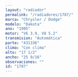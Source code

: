 ```yaml
---
layout: "radiador"
permalink: "/radiadores/1787/"
marca: "Chrysler / Dodge"
modelo: "Dakota"
ano: "1995"
motor: "V6 3.9, V8 5.2"
transmision: "Automática"
parte: "431336"
clima: "Con clima"
alto: "17 1/2"
ancho: "25 9/16"
observaciones: ""
id: "1787"
---
```


